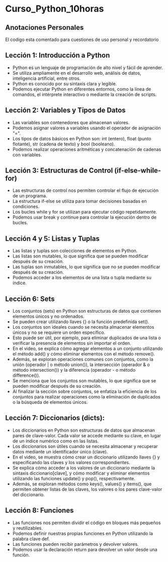 # Curso_Python_10horas

## Anotaciones Personales 
El codigo esta comentado para cuestiones de uso personal y recordatorio 

## Lección 1: Introducción a Python

- Python es un lenguaje de programación de alto nivel y fácil de aprender.
- Se utiliza ampliamente en el desarrollo web, análisis de datos, inteligencia artificial, entre otros.
- Python es conocido por su sintaxis clara y legible.
- Podemos ejecutar Python en diferentes entornos, como la línea de comandos, el intérprete interactivo o mediante la creación de scripts.

## Lección 2: Variables y Tipos de Datos

- Las variables son contenedores que almacenan valores.
- Podemos asignar valores a variables usando el operador de asignación "=".
- Los tipos de datos básicos en Python son: int (entero), float (punto flotante), str (cadena de texto) y bool (booleano).
- Podemos realizar operaciones aritméticas y concatenación de cadenas con variables.

## Lección 3: Estructuras de Control (if-else-while-for)

- Las estructuras de control nos permiten controlar el flujo de ejecución de un programa.
- La estructura if-else se utiliza para tomar decisiones basadas en condiciones.
- Los bucles while y for se utilizan para ejecutar código repetidamente.
- Podemos usar break y continue para controlar la ejecución dentro de bucles.
 
## Lección 4 y 5: Listas y Tuplas

- Las listas y tuplas son colecciones de elementos en Python.
- Las listas son mutables, lo que significa que se pueden modificar después de su creación.
- Las tuplas son inmutables, lo que significa que no se pueden modificar después de su creación.
- Podemos acceder a los elementos de una lista o tupla mediante su índice.

## Lección 6: Sets
- Los conjuntos (sets) en Python son estructuras de datos que contienen elementos únicos y no ordenados. 
- Se pueden crear utilizando llaves {} o la función predefinida set().
- Los conjuntos son ideales cuando se necesita almacenar elementos únicos y no se requiere un orden específico.
- Esto puede ser útil, por ejemplo, para eliminar duplicados de una lista o verificar la presencia de elementos   sin importar el orden.
- En el video, se explica cómo agregar elementos a un conjunto utilizando el método add() y cómo eliminar  elementos con el método remove().
- Además, se exploran operaciones comunes con conjuntos, como la unión (operador | o método union()), la intersección (operador & o método intersection()) y la diferencia (operador - o método difference()).
- Se menciona que los conjuntos son mutables, lo que significa que se pueden modificar después de su creación. 
- Al finalizar la sección sobre conjuntos, se enfatiza la eficiencia de los conjuntos para realizar operaciones  como la eliminación de duplicados o la búsqueda de elementos únicos.

## Lección 7: Diccionarios (dicts):

- Los diccionarios en Python son estructuras de datos que almacenan pares de clave-valor. Cada valor se accede mediante su clave, en lugar de un índice numérico como en las listas.
- Los diccionarios son útiles cuando se necesita almacenar y recuperar datos mediante un identificador único (clave).
- En el video, se muestra cómo crear un diccionario utilizando llaves {} y especificando las claves y los valores correspondientes.
- Se explica cómo acceder a los valores de un diccionario mediante la sintaxis diccionario[clave], y cómo modificar y eliminar elementos utilizando las funciones update() y pop(), respectivamente.
- Además, se exploran métodos como keys(), values() y items(), que permiten obtener listas de las claves, los valores o los pares clave-valor del diccionario.

## Lección 8: Funciones

- Las funciones nos permiten dividir el código en bloques más pequeños y reutilizables.
- Podemos definir nuestras propias funciones en Python utilizando la palabra clave def.
- Las funciones pueden recibir parámetros y devolver valores.
- Podemos usar la declaración return para devolver un valor desde una función.

